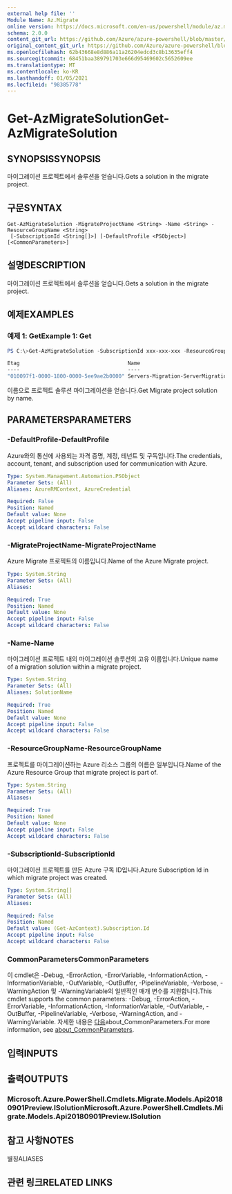 ```yaml
---
external help file: ''
Module Name: Az.Migrate
online version: https://docs.microsoft.com/en-us/powershell/module/az.migrate/get-azmigratesolution
schema: 2.0.0
content_git_url: https://github.com/Azure/azure-powershell/blob/master/src/Migrate/help/Get-AzMigrateSolution.md
original_content_git_url: https://github.com/Azure/azure-powershell/blob/master/src/Migrate/help/Get-AzMigrateSolution.md
ms.openlocfilehash: 62b43668e8d886a11a26204edcd3c8b13635eff4
ms.sourcegitcommit: 68451baa389791703e666d95469602c5652609ee
ms.translationtype: MT
ms.contentlocale: ko-KR
ms.lasthandoff: 01/05/2021
ms.locfileid: "98385778"
---
```

# <span data-ttu-id="decdf-101">Get-AzMigrateSolution</span><span class="sxs-lookup"><span data-stu-id="decdf-101">Get-AzMigrateSolution</span></span>

## <span data-ttu-id="decdf-102">SYNOPSIS</span><span class="sxs-lookup"><span data-stu-id="decdf-102">SYNOPSIS</span></span>
<span data-ttu-id="decdf-103">마이그레이션 프로젝트에서 솔루션을 얻습니다.</span><span class="sxs-lookup"><span data-stu-id="decdf-103">Gets a solution in the migrate project.</span></span>

## <span data-ttu-id="decdf-104">구문</span><span class="sxs-lookup"><span data-stu-id="decdf-104">SYNTAX</span></span>

```
Get-AzMigrateSolution -MigrateProjectName <String> -Name <String> -ResourceGroupName <String>
 [-SubscriptionId <String[]>] [-DefaultProfile <PSObject>] [<CommonParameters>]
```

## <span data-ttu-id="decdf-105">설명</span><span class="sxs-lookup"><span data-stu-id="decdf-105">DESCRIPTION</span></span>
<span data-ttu-id="decdf-106">마이그레이션 프로젝트에서 솔루션을 얻습니다.</span><span class="sxs-lookup"><span data-stu-id="decdf-106">Gets a solution in the migrate project.</span></span>

## <span data-ttu-id="decdf-107">예제</span><span class="sxs-lookup"><span data-stu-id="decdf-107">EXAMPLES</span></span>

### <span data-ttu-id="decdf-108">예제 1: Get</span><span class="sxs-lookup"><span data-stu-id="decdf-108">Example 1: Get</span></span>
```powershell
PS C:\>Get-AzMigrateSolution -SubscriptionId xxx-xxx-xxx -ResourceGroupName BugBashAVSVMware -MigrateProjectName BugBashAVSVMware -Name Servers-Migration-ServerMigration

Etag                                   Name                              Type
----                                   ----                              ----
"010097f1-0000-1800-0000-5ee9ae2b0000" Servers-Migration-ServerMigration Microsoft.Migrate/MigrateProjec…
```

<span data-ttu-id="decdf-109">이름으로 프로젝트 솔루션 마이그레이션을 얻습니다.</span><span class="sxs-lookup"><span data-stu-id="decdf-109">Get Migrate project solution by name.</span></span>

## <span data-ttu-id="decdf-110">PARAMETERS</span><span class="sxs-lookup"><span data-stu-id="decdf-110">PARAMETERS</span></span>

### <span data-ttu-id="decdf-111">-DefaultProfile</span><span class="sxs-lookup"><span data-stu-id="decdf-111">-DefaultProfile</span></span>
<span data-ttu-id="decdf-112">Azure와의 통신에 사용되는 자격 증명, 계정, 테넌트 및 구독입니다.</span><span class="sxs-lookup"><span data-stu-id="decdf-112">The credentials, account, tenant, and subscription used for communication with Azure.</span></span>

```yaml
Type: System.Management.Automation.PSObject
Parameter Sets: (All)
Aliases: AzureRMContext, AzureCredential

Required: False
Position: Named
Default value: None
Accept pipeline input: False
Accept wildcard characters: False
```

### <span data-ttu-id="decdf-113">-MigrateProjectName</span><span class="sxs-lookup"><span data-stu-id="decdf-113">-MigrateProjectName</span></span>
<span data-ttu-id="decdf-114">Azure Migrate 프로젝트의 이름입니다.</span><span class="sxs-lookup"><span data-stu-id="decdf-114">Name of the Azure Migrate project.</span></span>

```yaml
Type: System.String
Parameter Sets: (All)
Aliases:

Required: True
Position: Named
Default value: None
Accept pipeline input: False
Accept wildcard characters: False
```

### <span data-ttu-id="decdf-115">-Name</span><span class="sxs-lookup"><span data-stu-id="decdf-115">-Name</span></span>
<span data-ttu-id="decdf-116">마이그레이션 프로젝트 내의 마이그레이션 솔루션의 고유 이름입니다.</span><span class="sxs-lookup"><span data-stu-id="decdf-116">Unique name of a migration solution within a migrate project.</span></span>

```yaml
Type: System.String
Parameter Sets: (All)
Aliases: SolutionName

Required: True
Position: Named
Default value: None
Accept pipeline input: False
Accept wildcard characters: False
```

### <span data-ttu-id="decdf-117">-ResourceGroupName</span><span class="sxs-lookup"><span data-stu-id="decdf-117">-ResourceGroupName</span></span>
<span data-ttu-id="decdf-118">프로젝트를 마이그레이션하는 Azure 리소스 그룹의 이름은 일부입니다.</span><span class="sxs-lookup"><span data-stu-id="decdf-118">Name of the Azure Resource Group that migrate project is part of.</span></span>

```yaml
Type: System.String
Parameter Sets: (All)
Aliases:

Required: True
Position: Named
Default value: None
Accept pipeline input: False
Accept wildcard characters: False
```

### <span data-ttu-id="decdf-119">-SubscriptionId</span><span class="sxs-lookup"><span data-stu-id="decdf-119">-SubscriptionId</span></span>
<span data-ttu-id="decdf-120">마이그레이션 프로젝트를 만든 Azure 구독 ID입니다.</span><span class="sxs-lookup"><span data-stu-id="decdf-120">Azure Subscription Id in which migrate project was created.</span></span>

```yaml
Type: System.String[]
Parameter Sets: (All)
Aliases:

Required: False
Position: Named
Default value: (Get-AzContext).Subscription.Id
Accept pipeline input: False
Accept wildcard characters: False
```

### <span data-ttu-id="decdf-121">CommonParameters</span><span class="sxs-lookup"><span data-stu-id="decdf-121">CommonParameters</span></span>
<span data-ttu-id="decdf-122">이 cmdlet은 -Debug, -ErrorAction, -ErrorVariable, -InformationAction, -InformationVariable, -OutVariable, -OutBuffer, -PipelineVariable, -Verbose, -WarningAction 및 -WarningVariable의 일반적인 매개 변수를 지원합니다.</span><span class="sxs-lookup"><span data-stu-id="decdf-122">This cmdlet supports the common parameters: -Debug, -ErrorAction, -ErrorVariable, -InformationAction, -InformationVariable, -OutVariable, -OutBuffer, -PipelineVariable, -Verbose, -WarningAction, and -WarningVariable.</span></span> <span data-ttu-id="decdf-123">자세한 내용은 [다음](http://go.microsoft.com/fwlink/?LinkID=113216)about_CommonParameters.</span><span class="sxs-lookup"><span data-stu-id="decdf-123">For more information, see [about_CommonParameters](http://go.microsoft.com/fwlink/?LinkID=113216).</span></span>

## <span data-ttu-id="decdf-124">입력</span><span class="sxs-lookup"><span data-stu-id="decdf-124">INPUTS</span></span>

## <span data-ttu-id="decdf-125">출력</span><span class="sxs-lookup"><span data-stu-id="decdf-125">OUTPUTS</span></span>

### <span data-ttu-id="decdf-126">Microsoft.Azure.PowerShell.Cmdlets.Migrate.Models.Api20180901Preview.ISolution</span><span class="sxs-lookup"><span data-stu-id="decdf-126">Microsoft.Azure.PowerShell.Cmdlets.Migrate.Models.Api20180901Preview.ISolution</span></span>

## <span data-ttu-id="decdf-127">참고 사항</span><span class="sxs-lookup"><span data-stu-id="decdf-127">NOTES</span></span>

<span data-ttu-id="decdf-128">별칭</span><span class="sxs-lookup"><span data-stu-id="decdf-128">ALIASES</span></span>

## <span data-ttu-id="decdf-129">관련 링크</span><span class="sxs-lookup"><span data-stu-id="decdf-129">RELATED LINKS</span></span>

